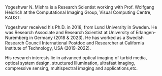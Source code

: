 
Yogeshwar N. Mishra is a Research Scientist working with Prof. Wolfgang Heidrich at the Computational Imaging Group, Visual Computing Centre, KAUST. <br />

Yogeshwar received his Ph.D. in 2018, from Lund University in Sweden. He was Research Associate and Research Scientist at University of Erlangen-Nuremberg in Germany (2018 & 2023). He has worked as a Swedish Research Council International Postdoc and Researcher at California Institute of Technology, USA (2019-2022).  

His research interests lie in advanced optical imaging of turbid media, optical system design, structured Illumination, ultrafast imaging, compressive sensing, multispectral imaging and applications,etc.
